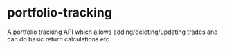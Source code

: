 # portfolio-tracking
A portfolio tracking API which allows adding/deleting/updating trades and can do basic return calculations etc
